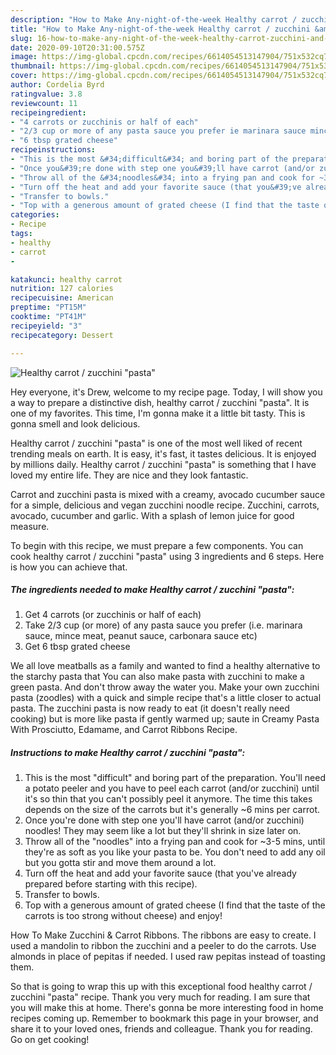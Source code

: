 ```yaml
---
description: "How to Make Any-night-of-the-week Healthy carrot / zucchini &amp;#34;pasta&amp;#34;"
title: "How to Make Any-night-of-the-week Healthy carrot / zucchini &amp;#34;pasta&amp;#34;"
slug: 16-how-to-make-any-night-of-the-week-healthy-carrot-zucchini-and-34-pasta-and-34
date: 2020-09-10T20:31:00.575Z
image: https://img-global.cpcdn.com/recipes/6614054513147904/751x532cq70/healthy-carrot-zucchini-pasta-recipe-main-photo.jpg
thumbnail: https://img-global.cpcdn.com/recipes/6614054513147904/751x532cq70/healthy-carrot-zucchini-pasta-recipe-main-photo.jpg
cover: https://img-global.cpcdn.com/recipes/6614054513147904/751x532cq70/healthy-carrot-zucchini-pasta-recipe-main-photo.jpg
author: Cordelia Byrd
ratingvalue: 3.8
reviewcount: 11
recipeingredient:
- "4 carrots or zucchinis or half of each"
- "2/3 cup or more of any pasta sauce you prefer ie marinara sauce mince meat peanut sauce carbonara sauce etc"
- "6 tbsp grated cheese"
recipeinstructions:
- "This is the most &#34;difficult&#34; and boring part of the preparation. You&#39;ll need a potato peeler and you have to peel each carrot (and/or zucchini) until it&#39;s so thin that you can&#39;t possibly peel it anymore. The time this takes depends on the size of the carrots but it&#39;s generally ~6 mins per carrot."
- "Once you&#39;re done with step one you&#39;ll have carrot (and/or zucchini) noodles! They may seem like a lot but they&#39;ll shrink in size later on."
- "Throw all of the &#34;noodles&#34; into a frying pan and cook for ~3-5 mins, until they&#39;re as soft as you like your pasta to be. You don&#39;t need to add any oil but you gotta stir and move them around a lot."
- "Turn off the heat and add your favorite sauce (that you&#39;ve already prepared before starting with this recipe)."
- "Transfer to bowls."
- "Top with a generous amount of grated cheese (I find that the taste of the carrots is too strong without cheese) and enjoy!"
categories:
- Recipe
tags:
- healthy
- carrot
- 

katakunci: healthy carrot  
nutrition: 127 calories
recipecuisine: American
preptime: "PT15M"
cooktime: "PT41M"
recipeyield: "3"
recipecategory: Dessert

---
```



![Healthy carrot / zucchini &#34;pasta&#34;](https://img-global.cpcdn.com/recipes/6614054513147904/751x532cq70/healthy-carrot-zucchini-pasta-recipe-main-photo.jpg)

Hey everyone, it's Drew, welcome to my recipe page. Today, I will show you a way to prepare a distinctive dish, healthy carrot / zucchini &#34;pasta&#34;. It is one of my favorites. This time, I'm gonna make it a little bit tasty. This is gonna smell and look delicious.

Healthy carrot / zucchini &#34;pasta&#34; is one of the most well liked of recent trending meals on earth. It is easy, it's fast, it tastes delicious. It is enjoyed by millions daily. Healthy carrot / zucchini &#34;pasta&#34; is something that I have loved my entire life. They are nice and they look fantastic.

Carrot and zucchini pasta is mixed with a creamy, avocado cucumber sauce for a simple, delicious and vegan zucchini noodle recipe. Zucchini, carrots, avocado, cucumber and garlic. With a splash of lemon juice for good measure.


To begin with this recipe, we must prepare a few components. You can cook healthy carrot / zucchini &#34;pasta&#34; using 3 ingredients and 6 steps. Here is how you can achieve that.

<!--inarticleads1-->

##### The ingredients needed to make Healthy carrot / zucchini &#34;pasta&#34;:

1. Get 4 carrots (or zucchinis or half of each)
1. Take 2/3 cup (or more) of any pasta sauce you prefer (i.e. marinara sauce, mince meat, peanut sauce, carbonara sauce etc)
1. Get 6 tbsp grated cheese


We all love meatballs as a family and wanted to find a healthy alternative to the starchy pasta that You can also make pasta with zucchini to make a green pasta. And don&#39;t throw away the water you. Make your own zucchini pasta (zoodles) with a quick and simple recipe that&#39;s a little closer to actual pasta. The zucchini pasta is now ready to eat (it doesn&#39;t really need cooking) but is more like pasta if gently warmed up; saute in Creamy Pasta With Prosciutto, Edamame, and Carrot Ribbons Recipe. 

<!--inarticleads2-->

##### Instructions to make Healthy carrot / zucchini &#34;pasta&#34;:

1. This is the most &#34;difficult&#34; and boring part of the preparation. You&#39;ll need a potato peeler and you have to peel each carrot (and/or zucchini) until it&#39;s so thin that you can&#39;t possibly peel it anymore. The time this takes depends on the size of the carrots but it&#39;s generally ~6 mins per carrot.
1. Once you&#39;re done with step one you&#39;ll have carrot (and/or zucchini) noodles! They may seem like a lot but they&#39;ll shrink in size later on.
1. Throw all of the &#34;noodles&#34; into a frying pan and cook for ~3-5 mins, until they&#39;re as soft as you like your pasta to be. You don&#39;t need to add any oil but you gotta stir and move them around a lot.
1. Turn off the heat and add your favorite sauce (that you&#39;ve already prepared before starting with this recipe).
1. Transfer to bowls.
1. Top with a generous amount of grated cheese (I find that the taste of the carrots is too strong without cheese) and enjoy!


How To Make Zucchini &amp; Carrot Ribbons. The ribbons are easy to create. I used a mandolin to ribbon the zucchini and a peeler to do the carrots. Use almonds in place of pepitas if needed. I used raw pepitas instead of toasting them. 

So that is going to wrap this up with this exceptional food healthy carrot / zucchini &#34;pasta&#34; recipe. Thank you very much for reading. I am sure that you will make this at home. There's gonna be more interesting food in home recipes coming up. Remember to bookmark this page in your browser, and share it to your loved ones, friends and colleague. Thank you for reading. Go on get cooking!
